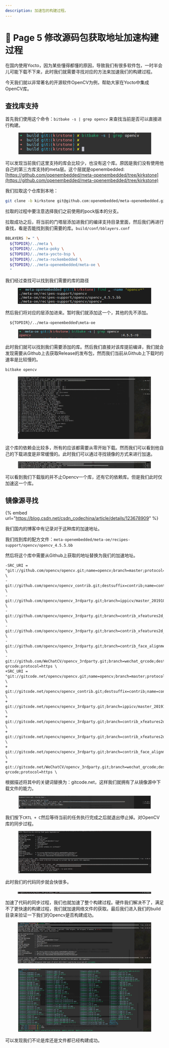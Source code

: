 ```yaml
---
description: 加速包的构建过程。
---
```


# 🤙 Page 5 修改源码包获取地址加速构建过程

在国内使用Yocto，因为某些懂得都懂的原因，导致我们有很多软件包，一时半会儿可能下载不下来，此时我们就需要寻找对应的方法来加速我们的构建过程。

今天我们就以非常著名的开源软件OpenCV为例，帮助大家在Yocto中集成OpenCV库。

## 查找库支持

首先我们使用这个命令：`bitbake -s | grep opencv` 来查找当前是否可以直接进行构建。

<figure><img src="../../.gitbook/assets/image (36).png" alt=""><figcaption></figcaption></figure>

可以发现当前我们这里支持的库会比较少，也没有这个库。原因是我们没有使用他自己的第三方库支持的meta层。这个层就是openembedded: [https://github.com/openembedded/meta-openembedded/tree/kirkstone](https://github.com/openembedded/meta-openembedded/tree/kirkstone)

我们拉取这个仓库到本地：

```sh
git clone -b kirkstone git@github.com:openembedded/meta-openembedded.git
```

拉取的过程中要注意选择我们之前使用的pock版本的分支。

拉取成功之后，将当前的门塔层添加进我们的编译支持目录里面，然后我们再进行查找，看是否能找到我们需要的库。`build/conf/bblayers.conf`

```bash
BBLAYERS ?= " \
  ${TOPDIR}/../meta \
  ${TOPDIR}/../meta-poky \
  ${TOPDIR}/../meta-yocto-bsp \
  ${TOPDIR}/../meta-rockembedded \
  ${TOPDIR}/../meta-openembedded/meta-oe \
  "
```

我们经过查找可以找到我们需要的库的路径

<figure><img src="../../.gitbook/assets/image (1) (1).png" alt=""><figcaption></figcaption></figure>

然后我们将对应的层添加进来。暂时我们就添加这一个，其他的先不添加。

```bitbake
  ${TOPDIR}/../meta-openembedded\meta-oe
```

<figure><img src="../../.gitbook/assets/image (2) (1).png" alt=""><figcaption></figcaption></figure>

此时我们就可以找到我们需要添加的库。然后我们直接对该库提前编译，我们就会发现需要从Github上去获取Release的发布包，然而我们当前从Github上下载时的速率是比较慢的。

```bash
bitbake opencv
```

<figure><img src="../../.gitbook/assets/image (3) (1).png" alt=""><figcaption></figcaption></figure>

这个库的依赖会比较多，所有的应该都需要从零开始下载。然而我们可以看到他自己的下载进度是非常缓慢的。此时我们可以通过寻找镜像的方式来进行加速。

<figure><img src="../../.gitbook/assets/image (4) (1).png" alt=""><figcaption></figcaption></figure>

可以看到我们下载版的并不止Opencv一个库，还有它的依赖库。但是我们此时仅加速这一个库。

## 镜像源寻找

{% embed url="https://blog.csdn.net/csdn_codechina/article/details/123678909" %}

我们国内的博客中有记录对于这种库的加速地址。

我们找到库的配方文件：`meta-openembedded/meta-oe/recipes-support/opencv/opencv_4.5.5.bb`

然后将这个库中需要从Github上获取的地址替换为我们的加速地址。

```
-SRC_URI = "git://github.com/opencv/opencv.git;name=opencv;branch=master;protocol=https \
-           git://github.com/opencv/opencv_contrib.git;destsuffix=contrib;name=contrib;branch=master;protocol=https \
-           git://github.com/opencv/opencv_3rdparty.git;branch=ippicv/master_20191018;destsuffix=ipp;name=ipp;protocol=https \
-           git://github.com/opencv/opencv_3rdparty.git;branch=contrib_xfeatures2d_boostdesc_20161012;destsuffix=boostdesc;name=boostdesc;protocol=https \
-           git://github.com/opencv/opencv_3rdparty.git;branch=contrib_xfeatures2d_vgg_20160317;destsuffix=vgg;name=vgg;protocol=https \
-           git://github.com/opencv/opencv_3rdparty.git;branch=contrib_face_alignment_20170818;destsuffix=face;name=face;protocol=https \
-           git://github.com/WeChatCV/opencv_3rdparty.git;branch=wechat_qrcode;destsuffix=wechat_qrcode;name=wechat-qrcode;protocol=https \
+SRC_URI = "git://gitcode.net/opencv/opencv.git;name=opencv;branch=master;protocol=https \
+           git://gitcode.net/opencv/opencv_contrib.git;destsuffix=contrib;name=contrib;branch=master;protocol=https \
+           git://gitcode.net/opencv/opencv_3rdparty.git;branch=ippicv/master_20191018;destsuffix=ipp;name=ipp;protocol=https \
+           git://gitcode.net/opencv/opencv_3rdparty.git;branch=contrib_xfeatures2d_boostdesc_20161012;destsuffix=boostdesc;name=boostdesc;protocol=https \
+           git://gitcode.net/opencv/opencv_3rdparty.git;branch=contrib_xfeatures2d_vgg_20160317;destsuffix=vgg;name=vgg;protocol=https \
+           git://gitcode.net/opencv/opencv_3rdparty.git;branch=contrib_face_alignment_20170818;destsuffix=face;name=face;protocol=https \
+           git://gitcode.net/WeChatCV/opencv_3rdparty.git;branch=wechat_qrcode;destsuffix=wechat_qrcode;name=wechat-qrcode;protocol=https \
```

根据描述将其中的关键词替换为：gitcode.net，这样我们就拥有了从镜像源中下载文件的能力。

<figure><img src="../../.gitbook/assets/image (5) (1).png" alt=""><figcaption></figcaption></figure>

我们按下`CRTL + C`然后等待当前的任务执行完成之后就退出停止掉。对OpenCV库的同步过程。

<figure><img src="../../.gitbook/assets/image (6) (1).png" alt=""><figcaption></figcaption></figure>

此时我们的代码同步就会快很多。

<figure><img src="../../.gitbook/assets/image (7) (1).png" alt=""><figcaption></figcaption></figure>

加速了代码的同步过程，我们也就加速了整个构建过程。硬件我们解决不了，满足不了更快速的构建过程，我们就加速网络文件的获取。最后我们进入我们的build目录来验证一下我们的Opencv是否构建成功。

<figure><img src="../../.gitbook/assets/image (8) (1).png" alt=""><figcaption></figcaption></figure>

<figure><img src="../../.gitbook/assets/image (9) (1).png" alt=""><figcaption></figcaption></figure>

可以发现我们不论是库还是文件都已经构建成功。
